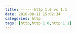 ```yaml
---
title: ------http 1.0 vs 1.1
date: 2016-08-11 15:02:34
categories: http
tags: [http,http 1.0,http 1.1]
---
```


